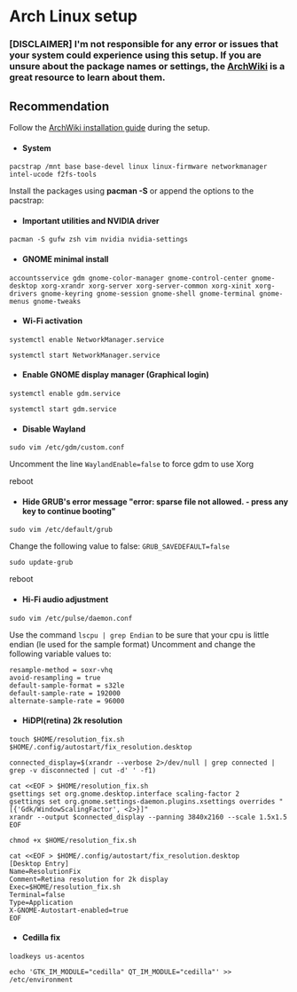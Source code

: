 # Arch Linux setup

### [DISCLAIMER] I'm not responsible for any error or issues that your system could experience using this setup. If you are unsure about the package names or settings, the [ArchWiki](https://wiki.archlinux.org/) is a great resource to learn about them.

## Recommendation

Follow the [ArchWiki installation guide](https://wiki.archlinux.org/index.php/Installation_guide) during the setup.


* #### System

`pacstrap /mnt base base-devel linux linux-firmware networkmanager intel-ucode f2fs-tools`


Install the packages using **pacman -S** or append the options to the pacstrap:


* #### Important utilities and NVIDIA driver

`pacman -S gufw zsh vim nvidia nvidia-settings`


* #### GNOME minimal install

`accountsservice gdm gnome-color-manager gnome-control-center gnome-desktop xorg-xrandr xorg-server xorg-server-common xorg-xinit xorg-drivers gnome-keyring gnome-session gnome-shell gnome-terminal gnome-menus gnome-tweaks`


* #### Wi-Fi activation

`systemctl enable NetworkManager.service`

`systemctl start NetworkManager.service`


* #### Enable GNOME display manager (Graphical login)

`systemctl enable gdm.service`

`systemctl start gdm.service`


* #### Disable Wayland

`sudo vim /etc/gdm/custom.conf`

Uncomment the line `WaylandEnable=false` to force gdm to use Xorg

reboot


* #### Hide GRUB's error message "error: sparse file not allowed. - press any key to continue booting"

`sudo vim /etc/default/grub`

Change the following value to false: `GRUB_SAVEDEFAULT=false`

`sudo update-grub`

reboot


* #### Hi-Fi audio adjustment

`sudo vim /etc/pulse/daemon.conf`

Use the command `lscpu | grep Endian` to be sure that your cpu is little endian (le used for the sample format)
Uncomment and change the following variable values to:
```
resample-method = soxr-vhq
avoid-resampling = true
default-sample-format = s32le
default-sample-rate = 192000
alternate-sample-rate = 96000
```


* #### HiDPI(retina) 2k resolution

```
touch $HOME/resolution_fix.sh $HOME/.config/autostart/fix_resolution.desktop

connected_display=$(xrandr --verbose 2>/dev/null | grep connected | grep -v disconnected | cut -d' ' -f1)

cat <<EOF > $HOME/resolution_fix.sh
gsettings set org.gnome.desktop.interface scaling-factor 2
gsettings set org.gnome.settings-daemon.plugins.xsettings overrides "[{'Gdk/WindowScalingFactor', <2>}]"
xrandr --output $connected_display --panning 3840x2160 --scale 1.5x1.5
EOF
```

`chmod +x $HOME/resolution_fix.sh`

```
cat <<EOF > $HOME/.config/autostart/fix_resolution.desktop
[Desktop Entry]
Name=ResolutionFix
Comment=Retina resolution for 2k display
Exec=$HOME/resolution_fix.sh
Terminal=false
Type=Application
X-GNOME-Autostart-enabled=true
EOF
```


* #### Cedilla fix

`loadkeys us-acentos`

`echo 'GTK_IM_MODULE="cedilla"
QT_IM_MODULE="cedilla"' >> /etc/environment`

